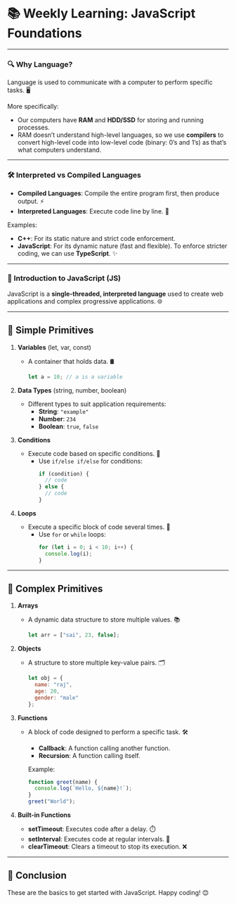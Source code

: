 # 📚 Weekly Learning: JavaScript Foundations

---

### 🔍 Why Language?
Language is used to communicate with a computer to perform specific tasks. 🖥️

More specifically:
- Our computers have **RAM** and **HDD/SSD** for storing and running processes.
- RAM doesn’t understand high-level languages, so we use **compilers** to convert high-level code into low-level code (binary: 0’s and 1’s) as that’s what computers understand.

---

### 🛠️ Interpreted vs Compiled Languages
- **Compiled Languages**: Compile the entire program first, then produce output. ⚡
- **Interpreted Languages**: Execute code line by line. 📝

Examples:
- **C++**: For its static nature and strict code enforcement.
- **JavaScript**: For its dynamic nature (fast and flexible). To enforce stricter coding, we can use **TypeScript**. ✨

---

### 🌟 Introduction to JavaScript (JS)
JavaScript is a **single-threaded, interpreted language** used to create web applications and complex progressive applications. 🌐

---

## 🔑 Simple Primitives

1. **Variables** (let, var, const)
   - A container that holds data. 🛢️
     ```javascript
     let a = 10; // a is a variable
     ```

2. **Data Types** (string, number, boolean)
   - Different types to suit application requirements:
     - **String**: `"example"`
     - **Number**: `234`
     - **Boolean**: `true`, `false`

3. **Conditions**
   - Execute code based on specific conditions. 🧐
     - Use `if/else if/else` for conditions:
       ```javascript
       if (condition) {
         // code
       } else {
         // code
       }
       ```

4. **Loops**
   - Execute a specific block of code several times. 🔁
     - Use `for` or `while` loops:
       ```javascript
       for (let i = 0; i < 10; i++) {
         console.log(i);
       }
       ```

---

## 🧩 Complex Primitives

1. **Arrays**
   - A dynamic data structure to store multiple values. 📚
     ```javascript
     let arr = ["sai", 23, false];
     ```

2. **Objects**
   - A structure to store multiple key-value pairs. 🗂️
     ```javascript
     let obj = {
       name: "raj",
       age: 20,
       gender: "male"
     };
     ```

3. **Functions**
   - A block of code designed to perform a specific task. 🛠️

     - **Callback**: A function calling another function.
     - **Recursion**: A function calling itself.

     Example:
     ```javascript
     function greet(name) {
       console.log(`Hello, ${name}!`);
     }
     greet("World");
     ```

4. **Built-in Functions**
   - **setTimeout**: Executes code after a delay. ⏱️
   - **setInterval**: Executes code at regular intervals. 🔄
   - **clearTimeout**: Clears a timeout to stop its execution. ❌

---

## 🚀 Conclusion
These are the basics to get started with JavaScript. Happy coding! 😊
